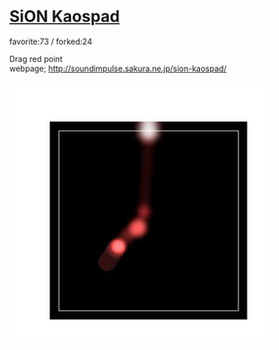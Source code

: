 # [SiON Kaospad](http://wonderfl.net/c/ekrV)

favorite:73 / forked:24

Drag red point  
webpage; http://soundimpulse.sakura.ne.jp/sion-kaospad/

![thumbnail](./thumbnail.jpg)
